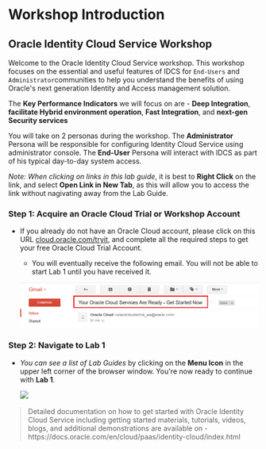 # Workshop Introduction

## Oracle Identity Cloud Service Workshop

Welcome to the Oracle Identity Cloud Service workshop. This workshop focuses on the essential and useful features of IDCS for `End-Users` and `Administrator`communities to help you understand the benefits of using Oracle's next generation Identity and Access management solution.

The **Key Performance Indicators** we will focus on are - **Deep Integration**, **facilitate Hybrid environment operation**, **Fast Integration**, and **next-gen Security services**

You will take on 2 personas during the workshop. The **Administrator** Persona will be responsible for configuring Identity Cloud Service using administrator console. The **End-User** Persona will interact with IDCS as part of his typical day-to-day system access.

_Note: When clicking on links in this lab guide_, it is best to **Right Click** on the link, and select **Open Link in New Tab**, as this will allow you to access the link without nagivating away from the Lab Guide.


### **Step 1**: Acquire an Oracle Cloud Trial or Workshop Account

- If you already do not have an Oracle Cloud account, please click on this URL [cloud.oracle.com/tryit](http://cloud.oracle.com/tryit), and complete all the required steps to get your free Oracle Cloud Trial Account.

  - You will eventually receive the following email. You will not be able to start Lab 1 until you have received it.

  ![](images/oraclecode/code_9.png)


### **Step 2**: Navigate to Lab 1

- _You can see a list of Lab Guides_ by clicking on the **Menu Icon** in the upper left corner of the browser window. You're now ready to continue with **Lab 1**.

  ![](images/LabMenuIcon.png)
  
  
<blockquote>
Detailed documentation on how to get started with Oracle Identity Cloud Service including getting started materials, tutorials, videos, blogs, and additional demonstrations are available on - https://docs.oracle.com/en/cloud/paas/identity-cloud/index.html
</blockquote>